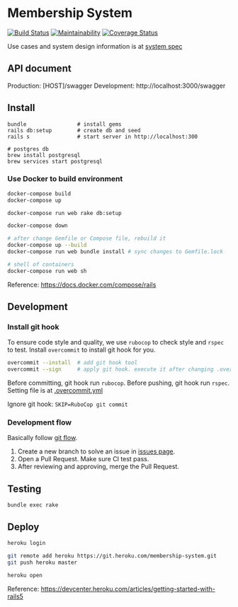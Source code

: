 # Membership System

[![Build Status](https://travis-ci.org/darren987469/membership-system.svg?branch=master)](https://travis-ci.org/darren987469/membership-system)
[![Maintainability](https://api.codeclimate.com/v1/badges/b0cb26d0fbddb0624aa0/maintainability)](https://codeclimate.com/github/darren987469/membership-system/maintainability)
[![Coverage Status](https://coveralls.io/repos/github/darren987469/membership-system/badge.svg?branch=master)](https://coveralls.io/github/darren987469/membership-system?branch=master)

Use cases and system design information is at [system spec](docs/system_spec.md)

## API document

Production: [HOST]/swagger
Development: http://localhost:3000/swagger

## Install

```shell
bundle                # install gems
rails db:setup        # create db and seed
rails s               # start server in http://localhost:300

# postgres db
brew install postgresql
brew services start postgresql
```

### Use Docker to build environment

```sh
docker-compose build
docker-compose up

docker-compose run web rake db:setup

docker-compose down

# after change Gemfile or Compose file, rebuild it
docker-compose up --build
docker-compose run web bundle install # sync changes to Gemfile.lock

# shell of containers
docker-compose run web sh
```

Reference: https://docs.docker.com/compose/rails

## Development

### Install git hook

To ensure code style and quality, we use `rubocop` to check style and `rspec` to test. Install `overcommit` to install git hook for you.

```sh
overcommit --install  # add git hook tool
overcommit --sign     # apply git hook. execute it after changing .overcommit.yml
```

Before committing, git hook run `rubocop`. Before pushing, git hook run `rspec`. Setting file is at [.overcommit.yml](.overcommit.yml)

Ignore git hook: `SKIP=RuboCop git commit`

### Development flow

Basically follow [git flow]((http://nvie.com/posts/a-successful-git-branching-model/)).

1. Create a new branch to solve an issue in [issues page](https://github.com/darren987469/membership-system/issues).
2. Open a Pull Request. Make sure CI test pass.
3. After reviewing and approving, merge the Pull Request.

## Testing

```shell
bundle exec rake
```

## Deploy

```sh
heroku login

git remote add heroku https://git.heroku.com/membership-system.git
git push heroku master

heroku open
```

Reference: https://devcenter.heroku.com/articles/getting-started-with-rails5
